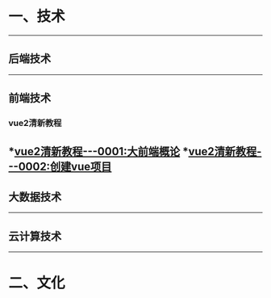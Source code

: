 # 一、技术
---
## 后端技术

---
## 前端技术
### vue2清新教程
*[vue2清新教程---0001:大前端概论](./tech/front/vue2/cs0001/cs0001.md)
*[vue2清新教程---0002:创建vue项目](./tech/front/vue2/cs0002/cs0002.md)
---

## 大数据技术

---
## 云计算技术


---
# 二、文化